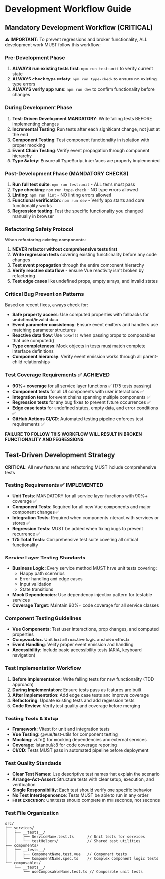 # Development Workflow Guide

## Mandatory Development Workflow (CRITICAL)

**⚠️ IMPORTANT**: To prevent regressions and broken functionality, ALL development work MUST follow this workflow:

### Pre-Development Phase
1. **ALWAYS run existing tests first**: `npm run test:unit` to verify current state
2. **ALWAYS check type safety**: `npm run type-check` to ensure no existing type errors
3. **ALWAYS verify app runs**: `npm run dev` to confirm functionality before changes

### During Development Phase  
1. **Test-Driven Development MANDATORY**: Write failing tests BEFORE implementing changes
2. **Incremental Testing**: Run tests after each significant change, not just at the end
3. **Component Testing**: Test component functionality in isolation with proper mocking
4. **Event Chain Testing**: Verify event propagation through component hierarchy
5. **Type Safety**: Ensure all TypeScript interfaces are properly implemented

### Post-Development Phase (MANDATORY CHECKS)
1. **Run full test suite**: `npm run test:unit` - ALL tests must pass
2. **Type checking**: `npm run type-check` - NO type errors allowed
3. **Linting**: `npm run lint` - NO linting errors allowed  
4. **Functional verification**: `npm run dev` - Verify app starts and core functionality works
5. **Regression testing**: Test the specific functionality you changed manually in browser

### Refactoring Safety Protocol
When refactoring existing components:
1. **NEVER refactor without comprehensive tests first**
2. **Write regression tests** covering existing functionality before any code changes
3. **Test event propagation** through the entire component hierarchy
4. **Verify reactive data flow** - ensure Vue reactivity isn't broken by refactoring
5. **Test edge cases** like undefined props, empty arrays, and invalid states

### Critical Bug Prevention Patterns
Based on recent fixes, always check for:
- **Safe property access**: Use computed properties with fallbacks for undefined/invalid data
- **Event parameter consistency**: Ensure event emitters and handlers use matching parameter structures  
- **Reactive data flow**: Use `toRef()` when passing props to composables that use computed()
- **Type completeness**: Mock objects in tests must match complete interface definitions
- **Component hierarchy**: Verify event emission works through all parent-child relationships

### Test Coverage Requirements ✅ ACHIEVED
- **90%+ coverage** for all service layer functions ✅ (175 tests passing)
- **Component tests** for all UI components with user interactions ✅
- **Integration tests** for event chains spanning multiple components ✅
- **Regression tests** for any bug fixes to prevent future occurrences ✅
- **Edge case tests** for undefined states, empty data, and error conditions ✅
- **GitHub Actions CI/CD**: Automated testing pipeline enforces test requirements ✅

**FAILURE TO FOLLOW THIS WORKFLOW WILL RESULT IN BROKEN FUNCTIONALITY AND REGRESSIONS**

## Test-Driven Development Strategy

**CRITICAL**: All new features and refactoring MUST include comprehensive tests

### Testing Requirements ✅ IMPLEMENTED
- **Unit Tests**: MANDATORY for all service layer functions with 90%+ coverage ✅
- **Component Tests**: Required for all new Vue components and major component changes ✅
- **Integration Tests**: Required when components interact with services or stores ✅
- **Regression Tests**: MUST be added when fixing bugs to prevent recurrence ✅
- **175 Total Tests**: Comprehensive test suite covering all critical functionality

### Service Layer Testing Standards
- **Business Logic**: Every service method MUST have unit tests covering:
  - Happy path scenarios
  - Error handling and edge cases
  - Input validation
  - State transitions
- **Mock Dependencies**: Use dependency injection pattern for testable services
- **Coverage Target**: Maintain 90%+ code coverage for all service classes

### Component Testing Guidelines
- **Vue Components**: Test user interactions, prop changes, and computed properties
- **Composables**: Unit test all reactive logic and side effects
- **Event Handling**: Verify proper event emission and handling
- **Accessibility**: Include basic accessibility tests (ARIA, keyboard navigation)

### Test Implementation Workflow
1. **Before Implementation**: Write failing tests for new functionality (TDD approach)
2. **During Implementation**: Ensure tests pass as features are built
3. **After Implementation**: Add edge case tests and improve coverage
4. **Refactoring**: Update existing tests and add regression tests
5. **Code Review**: Verify test quality and coverage before merging

### Testing Tools & Setup
- **Framework**: Vitest for unit and integration tests
- **Vue Testing**: @vue/test-utils for component testing
- **Mocking**: vi.fn() for mocking dependencies and external services
- **Coverage**: Istanbul/c8 for code coverage reporting
- **CI/CD**: Tests MUST pass in automated pipeline before deployment

### Test Quality Standards
- **Clear Test Names**: Use descriptive test names that explain the scenario
- **Arrange-Act-Assert**: Structure tests with clear setup, execution, and verification
- **Single Responsibility**: Each test should verify one specific behavior
- **No Test Interdependence**: Tests MUST be able to run in any order
- **Fast Execution**: Unit tests should complete in milliseconds, not seconds

### Test File Organization
```
src/
├── services/
│   ├── __tests__/
│   │   ├── ServiceName.test.ts      // Unit tests for services
│   │   └── testHelpers/             // Shared test utilities
├── components/
│   ├── __tests__/
│   │   ├── ComponentName.test.vue   // Component tests
│   │   └── ComponentName.spec.ts    // Complex component logic tests
└── composables/
    └── __tests__/
        └── useComposableName.test.ts // Composable unit tests
```